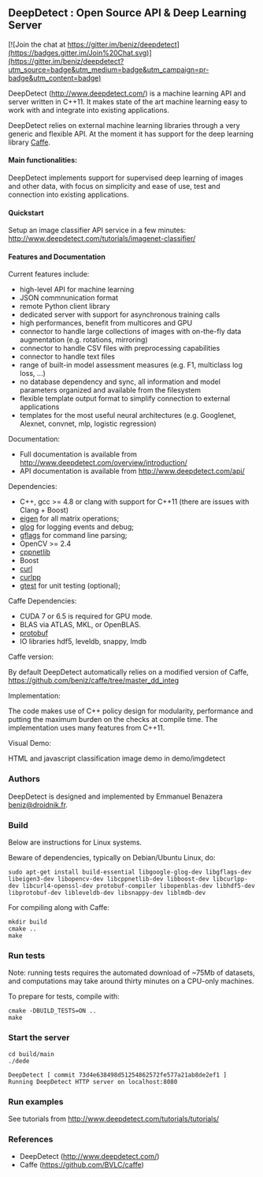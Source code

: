 ## DeepDetect : Open Source API & Deep Learning Server

[![Join the chat at https://gitter.im/beniz/deepdetect](https://badges.gitter.im/Join%20Chat.svg)](https://gitter.im/beniz/deepdetect?utm_source=badge&utm_medium=badge&utm_campaign=pr-badge&utm_content=badge)

DeepDetect (http://www.deepdetect.com/) is a machine learning API and server written in C++11. It makes state of the art machine learning easy to work with and integrate into existing applications.

DeepDetect relies on external machine learning libraries through a very generic and flexible API. At the moment it has support for the deep learning library [Caffe](https://github.com/BVLC/caffe).

#### Main functionalities:

DeepDetect implements support for supervised deep learning of images and other data, with focus on simplicity and ease of use, test and connection into existing applications.

#### Quickstart
Setup an image classifier API service in a few minutes:
http://www.deepdetect.com/tutorials/imagenet-classifier/

#### Features and Documentation
Current features include:

- high-level API for machine learning
- JSON commnunication format
- remote Python client library
- dedicated server with support for asynchronous training calls
- high performances, benefit from multicores and GPU
- connector to handle large collections of images with on-the-fly data augmentation (e.g. rotations, mirroring)
- connector to handle CSV files with preprocessing capabilities
- connector to handle text files
- range of built-in model assessment measures (e.g. F1, multiclass log loss, ...)
- no database dependency and sync, all information and model parameters organized and available from the filesystem
- flexible template output format to simplify connection to external applications
- templates for the most useful neural architectures (e.g. Googlenet, Alexnet, convnet, mlp, logistic regression)

Documentation:
- Full documentation is available from http://www.deepdetect.com/overview/introduction/
- API documentation is available from http://www.deepdetect.com/api/

Dependencies:

- C++, gcc >= 4.8 or clang with support for C++11 (there are issues with Clang + Boost)
- [eigen](http://eigen.tuxfamily.org/index.php?title=Main_Page) for all matrix operations;
- [glog](https://code.google.com/p/google-glog/) for logging events and debug;
- [gflags](https://code.google.com/p/gflags/) for command line parsing;
- OpenCV >= 2.4
- [cppnetlib](http://cpp-netlib.org/)
- Boost
- [curl](http://curl.haxx.se/)
- [curlpp](http://www.curlpp.org/)
- [gtest](https://code.google.com/p/googletest/) for unit testing (optional);

Caffe Dependencies:

- CUDA 7 or 6.5 is required for GPU mode.
- BLAS via ATLAS, MKL, or OpenBLAS.
- [protobuf](https://github.com/google/protobuf)
- IO libraries hdf5, leveldb, snappy, lmdb

Caffe version:

By default DeepDetect automatically relies on a modified version of Caffe, https://github.com/beniz/caffe/tree/master_dd_integ

Implementation:

The code makes use of C++ policy design for modularity, performance and putting the maximum burden on the checks at compile time. The implementation uses many features from C++11.

Visual Demo:

HTML and javascript classification image demo in demo/imgdetect

### Authors
DeepDetect is designed and implemented by Emmanuel Benazera <beniz@droidnik.fr>.

### Build

Below are instructions for Linux systems.

Beware of dependencies, typically on Debian/Ubuntu Linux, do:
```
sudo apt-get install build-essential libgoogle-glog-dev libgflags-dev libeigen3-dev libopencv-dev libcppnetlib-dev libboost-dev libcurlpp-dev libcurl4-openssl-dev protobuf-compiler libopenblas-dev libhdf5-dev libprotobuf-dev libleveldb-dev libsnappy-dev liblmdb-dev
```

For compiling along with Caffe:
```
mkdir build
cmake ..
make
```

### Run tests

Note: running tests requires the automated download of ~75Mb of datasets, and computations may take around thirty minutes on a CPU-only machines.

To prepare for tests, compile with:
```
cmake -DBUILD_TESTS=ON ..
make
```

### Start the server

```
cd build/main
./dede

DeepDetect [ commit 73d4e638498d51254862572fe577a21ab8de2ef1 ]
Running DeepDetect HTTP server on localhost:8080
```

### Run examples

See tutorials from http://www.deepdetect.com/tutorials/tutorials/

### References

- DeepDetect (http://www.deepdetect.com/)
- Caffe (https://github.com/BVLC/caffe)
